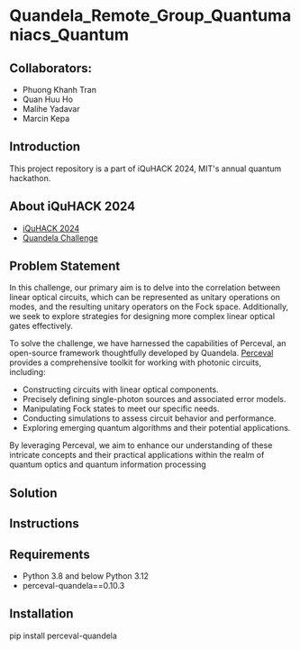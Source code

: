# Quandela_Remote_Group_Quantumaniacs_Quantum

## Collaborators: 
* Phuong Khanh Tran
* Quan Huu Ho
* Malihe Yadavar
* Marcin Kepa

## Introduction
This project repository is a part of iQuHACK 2024, MIT's annual quantum hackathon. 

## About iQuHACK 2024
* [iQuHACK 2024](https://www.iquise.mit.edu/iQuHACK/2024-02-02)
* [Quandela Challenge](https://github.com/iQuHACK/2024_Quandela_Remote)

## Problem Statement
In this challenge, our primary aim is to delve into the correlation between linear optical circuits, which can be represented as unitary operations on modes, and the resulting unitary operators on the Fock space. Additionally, we seek to explore strategies for designing more complex linear optical gates effectively.

To solve the challenge, we have harnessed the capabilities of Perceval, an open-source framework thoughtfully developed by Quandela. [Perceval](https://github.com/Quandela/Perceval) provides a comprehensive toolkit for working with photonic circuits, including:
* Constructing circuits with linear optical components.
* Precisely defining single-photon sources and associated error models.
* Manipulating Fock states to meet our specific needs.
* Conducting simulations to assess circuit behavior and performance.
* Exploring emerging quantum algorithms and their potential applications.

By leveraging Perceval, we aim to enhance our understanding of these intricate concepts and their practical applications within the realm of quantum optics and quantum information processing

## Solution


## Instructions


## Requirements
* Python 3.8 and below Python 3.12
* perceval-quandela==0.10.3

## Installation
pip install perceval-quandela
